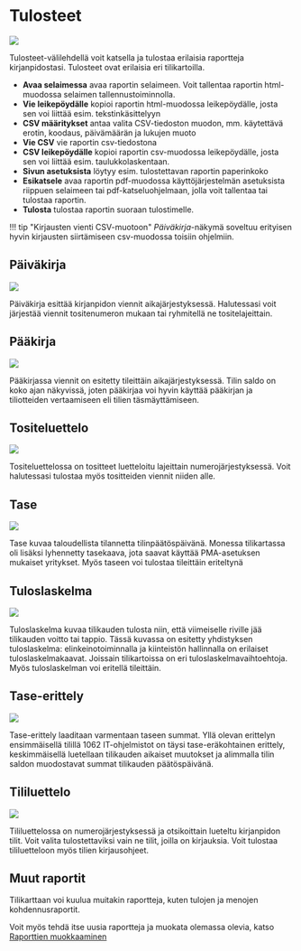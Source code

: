 # Tulosteet

![](tulosteet.png)

Tulosteet-välilehdellä voit katsella ja tulostaa erilaisia raportteja kirjanpidostasi. Tulosteet ovat erilaisia eri tilikartoilla.

* **Avaa selaimessa** avaa raportin selaimeen. Voit tallentaa raportin html-muodossa selaimen tallennustoiminnolla.
* **Vie leikepöydälle** kopioi raportin html-muodossa leikepöydälle, josta sen voi liittää esim.  tekstinkäsittelyyn
* **CSV määritykset** antaa valita CSV-tiedoston muodon, mm. käytettävä erotin, koodaus, päivämäärän ja lukujen muoto
* **Vie CSV** vie raportin csv-tiedostona
* **CSV leikepöydälle** kopioi raportin csv-muodossa leikepöydälle, josta sen voi liittää esim. taulukkolaskentaan.
* **Sivun asetuksista** löytyy esim. tulostettavan raportin paperinkoko
* **Esikatsele** avaa raportin pdf-muodossa käyttöjärjestelmän asetuksista riippuen selaimeen tai pdf-katseluohjelmaan, jolla voit tallentaa tai tulostaa raportin.
* **Tulosta** tulostaa raportin suoraan tulostimelle.

!!! tip "Kirjausten vienti CSV-muotoon"
    *Päiväkirja*-näkymä soveltuu erityisen hyvin kirjausten siirtämiseen csv-muodossa toisiin ohjelmiin.

## Päiväkirja

![](paivakirja.png)

Päiväkirja esittää kirjanpidon viennit aikajärjestyksessä. Halutessasi voit järjestää viennit tositenumeron mukaan tai ryhmitellä ne tositelajeittain.

## Pääkirja

![](paakirja.png)

Pääkirjassa viennit on esitetty tileittäin aikajärjestyksessä. Tilin saldo on koko ajan näkyvissä, joten pääkirjaa voi hyvin käyttää pääkirjan ja tiliotteiden vertaamiseen eli tilien täsmäyttämiseen.

## Tositeluettelo

![](tositeluettelo.png)

Tositeluettelossa on tositteet luetteloitu lajeittain numerojärjestyksessä. Voit halutessasi tulostaa myös tositteiden viennit niiden alle.

## Tase

![](tase.png)

Tase kuvaa taloudellista tilannetta tilinpäätöspäivänä. Monessa tilikartassa oli lisäksi lyhennetty tasekaava, jota saavat käyttää PMA-asetuksen mukaiset yritykset. Myös taseen voi tulostaa tileittäin eriteltynä

## Tuloslaskelma

![](tuloslaskelma.png)

Tuloslaskelma kuvaa tilikauden tulosta niin, että viimeiselle riville jää tilikauden voitto tai tappio. Tässä kuvassa on esitetty yhdistyksen tuloslaskelma: elinkeinotoiminnalla ja kiinteistön hallinnalla on erilaiset tuloslaskelmakaavat.
Joissain tilikartoissa on eri tuloslaskelmavaihtoehtoja. Myös tuloslaskelman voi eritellä tileittäin.

## Tase-erittely

![](taseerittely.png)

Tase-erittely laaditaan varmentaan taseen summat. Yllä olevan erittelyn ensimmäisellä tilillä 1062 IT-ohjelmistot on täysi tase-eräkohtainen erittely, keskimmäisellä luetellaan tilikauden aikaiset muutokset ja alimmalla tilin saldon muodostavat summat tilikauden päätöspäivänä.

## Tililuettelo

![](tililuettelo.png)

Tililuettelossa on numerojärjestyksessä ja otsikoittain lueteltu kirjanpidon tilit. Voit valita tulostettaviksi vain ne tilit, joilla on kirjauksia. Voit tulostaa tililuetteloon myös tilien kirjausohjeet.

## Muut raportit

Tilikarttaan voi kuulua muitakin raportteja, kuten tulojen ja menojen kohdennusraportit.

Voit myös tehdä itse uusia raportteja ja muokata olemassa olevia, katso [Raporttien muokkaaminen](/maaritykset/raportit)
